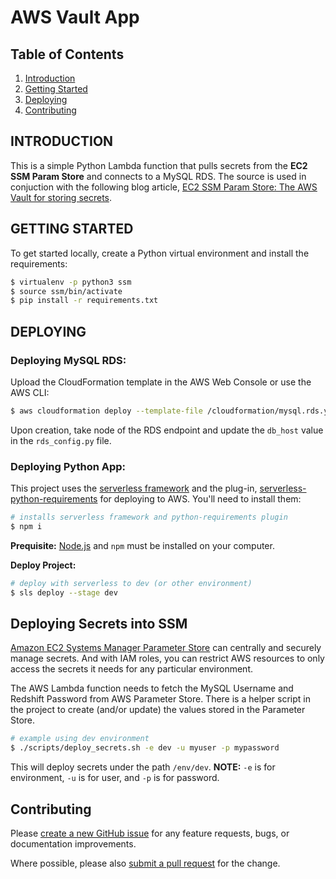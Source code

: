 # AWS Vault App

## Table of Contents
1. [Introduction](#intro)
2. [Getting Started](#getting-started)
3. [Deploying](#deploying)
4. [Contributing](#deploying)

<a name="intro"></a>
## INTRODUCTION

This is a simple Python Lambda function that pulls secrets from the **EC2 SSM Param Store** and connects to a MySQL RDS. The source is used in conjuction with the following blog article, <a href="https://blog.justinplute.com/ec2-ssm-param-store-the-aws-vault-for-storing-secrets/" target="_blank">EC2 SSM Param Store: The AWS Vault for storing secrets</a>.

<a name="getting-started"></a>
## GETTING STARTED

To get started locally, create a Python virtual environment and install the requirements:

```bash
$ virtualenv -p python3 ssm
$ source ssm/bin/activate
$ pip install -r requirements.txt
```

<a name="deploying"></a>
## DEPLOYING

### Deploying MySQL RDS:

Upload the CloudFormation template in the AWS Web Console or use the AWS CLI:

```bash
$ aws cloudformation deploy --template-file /cloudformation/mysql.rds.yaml --stack-name my-mysql-rds --parameter-overrides DBUsername=Value1 DBPassword=Value2
```

Upon creation, take node of the RDS endpoint and update the `db_host` value in the `rds_config.py` file.

### Deploying Python App:

This project uses the [serverless framework](https://serverless.com/) and the plug-in, [serverless-python-requirements](https://www.npmjs.com/package/serverless-python-requirements) for deploying to AWS. You'll need to install them:

```bash
# installs serverless framework and python-requirements plugin
$ npm i
```

**Prequisite:** <a href="https://nodejs.org/en/" target="_blank">Node.js</a> and `npm` must be installed on your computer.

**Deploy Project:**

```bash
# deploy with serverless to dev (or other environment)
$ sls deploy --stage dev
```

## Deploying Secrets into SSM

[Amazon EC2 Systems Manager Parameter Store](https://aws.amazon.com/ec2/systems-manager/parameter-store/) can centrally and securely manage secrets. And with IAM roles, you can restrict AWS resources to only access the secrets it needs for any particular environment.

The AWS Lambda function needs to fetch the MySQL Username and Redshift Password from AWS Parameter Store. There is a helper script in the project to create (and/or update) the values stored in the Parameter Store.

```bash
# example using dev environment
$ ./scripts/deploy_secrets.sh -e dev -u myuser -p mypassword
```

This will deploy secrets under the path `/env/dev`. **NOTE:** `-e` is for environment, `-u` is for user, and `-p` is for password.

<a name="contributing"></a>
## Contributing

Please [create a new GitHub issue](https://github.com/rplute/aws-vault-app/issues/new) for any feature requests, bugs, or documentation improvements.

Where possible, please also [submit a pull request](https://help.github.com/articles/creating-a-pull-request-from-a-fork/) for the change.
